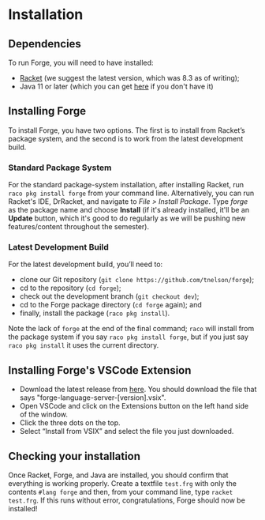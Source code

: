 # Installation

## Dependencies

To run Forge, you will need to have installed:

- [Racket](https://download.racket-lang.org/all-versions.html) (we suggest the latest version, which was 8.3 as of writing);
- Java 11 or later (which you can get [here](https://www.oracle.com/java/technologies/javase-downloads.html) if you don't have it)

## Installing Forge

To install Forge, you have two options. The first is to install from Racket’s package system, and the second is to work from the latest development build.

### Standard Package System

For the standard package-system installation, after installing Racket, run `raco pkg install forge` from your command line. Alternatively, you can run Racket's IDE, DrRacket, and navigate to _File > Install Package_. Type _forge_ as the package name and choose **Install** (if it's already installed, it'll be an **Update** button, which it's good to do regularly as we will be pushing new features/content throughout the semester).

### Latest Development Build

For the latest development build, you’ll need to:

- clone our Git repository (`git clone https://github.com/tnelson/forge`);
- cd to the repository (`cd forge`);
- check out the development branch (`git checkout dev`);
- cd to the Forge package directory (`cd forge` again); and
- finally, install the package (`raco pkg install`).

Note the lack of `forge` at the end of the final command; `raco` will install from the package system if you say `raco pkg install forge`, but if you just say `raco pkg install` it uses the current directory.

## Installing Forge's VSCode Extension

- Download the latest release from [here](https://github.com/csci1710/forge-language-extension-vscode/releases/). You should download the file that says "forge-language-server-\[version].vsix".
- Open VSCode and click on the Extensions button on the left hand side of the window.
- Click the three dots on the top.
- Select “Install from VSIX” and select the file you just downloaded.

## Checking your installation

Once Racket, Forge, and Java are installed, you should confirm that everything is working properly. Create a textfile `test.frg` with only the contents `#lang forge` and then, from your command line, type `racket test.frg`. If this runs without error, congratulations, Forge should now be installed!
